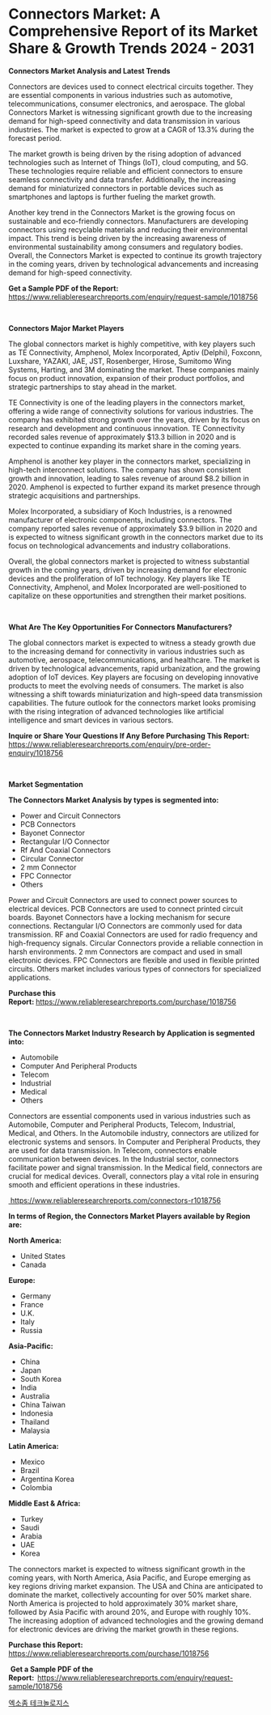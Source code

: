 <p><h1>Connectors Market: A Comprehensive Report of its Market Share & Growth Trends 2024 - 2031</h1></p><p><strong>Connectors Market Analysis and Latest Trends</strong></p>
<p><p>Connectors are devices used to connect electrical circuits together. They are essential components in various industries such as automotive, telecommunications, consumer electronics, and aerospace. The global Connectors Market is witnessing significant growth due to the increasing demand for high-speed connectivity and data transmission in various industries. The market is expected to grow at a CAGR of 13.3% during the forecast period.</p><p>The market growth is being driven by the rising adoption of advanced technologies such as Internet of Things (IoT), cloud computing, and 5G. These technologies require reliable and efficient connectors to ensure seamless connectivity and data transfer. Additionally, the increasing demand for miniaturized connectors in portable devices such as smartphones and laptops is further fueling the market growth.</p><p>Another key trend in the Connectors Market is the growing focus on sustainable and eco-friendly connectors. Manufacturers are developing connectors using recyclable materials and reducing their environmental impact. This trend is being driven by the increasing awareness of environmental sustainability among consumers and regulatory bodies. Overall, the Connectors Market is expected to continue its growth trajectory in the coming years, driven by technological advancements and increasing demand for high-speed connectivity.</p></p>
<p><strong>Get a Sample PDF of the Report:&nbsp;</strong> <a href="https://www.reliableresearchreports.com/enquiry/request-sample/1018756">https://www.reliableresearchreports.com/enquiry/request-sample/1018756</a></p>
<p>&nbsp;</p>
<p><strong>Connectors Major Market Players</strong></p>
<p><p>The global connectors market is highly competitive, with key players such as TE Connectivity, Amphenol, Molex Incorporated, Aptiv (Delphi), Foxconn, Luxshare, YAZAKI, JAE, JST, Rosenberger, Hirose, Sumitomo Wing Systems, Harting, and 3M dominating the market. These companies mainly focus on product innovation, expansion of their product portfolios, and strategic partnerships to stay ahead in the market.</p><p>TE Connectivity is one of the leading players in the connectors market, offering a wide range of connectivity solutions for various industries. The company has exhibited strong growth over the years, driven by its focus on research and development and continuous innovation. TE Connectivity recorded sales revenue of approximately $13.3 billion in 2020 and is expected to continue expanding its market share in the coming years.</p><p>Amphenol is another key player in the connectors market, specializing in high-tech interconnect solutions. The company has shown consistent growth and innovation, leading to sales revenue of around $8.2 billion in 2020. Amphenol is expected to further expand its market presence through strategic acquisitions and partnerships.</p><p>Molex Incorporated, a subsidiary of Koch Industries, is a renowned manufacturer of electronic components, including connectors. The company reported sales revenue of approximately $3.9 billion in 2020 and is expected to witness significant growth in the connectors market due to its focus on technological advancements and industry collaborations.</p><p>Overall, the global connectors market is projected to witness substantial growth in the coming years, driven by increasing demand for electronic devices and the proliferation of IoT technology. Key players like TE Connectivity, Amphenol, and Molex Incorporated are well-positioned to capitalize on these opportunities and strengthen their market positions.</p></p>
<p>&nbsp;</p>
<p><strong>What Are The Key Opportunities For Connectors Manufacturers?</strong></p>
<p><p>The global connectors market is expected to witness a steady growth due to the increasing demand for connectivity in various industries such as automotive, aerospace, telecommunications, and healthcare. The market is driven by technological advancements, rapid urbanization, and the growing adoption of IoT devices. Key players are focusing on developing innovative products to meet the evolving needs of consumers. The market is also witnessing a shift towards miniaturization and high-speed data transmission capabilities. The future outlook for the connectors market looks promising with the rising integration of advanced technologies like artificial intelligence and smart devices in various sectors.</p></p>
<p><strong>Inquire or Share Your Questions If Any Before Purchasing This Report:</strong> <a href="https://www.reliableresearchreports.com/enquiry/pre-order-enquiry/1018756">https://www.reliableresearchreports.com/enquiry/pre-order-enquiry/1018756</a></p>
<p>&nbsp;</p>
<p><strong>Market Segmentation</strong></p>
<p><strong>The Connectors Market Analysis by types is segmented into:</strong></p>
<p><ul><li>Power and Circuit Connectors</li><li>PCB Connectors</li><li>Bayonet Connector</li><li>Rectangular I/O Connector</li><li>Rf And Coaxial Connectors</li><li>Circular Connector</li><li>2 mm Connector</li><li>FPC Connector</li><li>Others</li></ul></p>
<p><p>Power and Circuit Connectors are used to connect power sources to electrical devices. PCB Connectors are used to connect printed circuit boards. Bayonet Connectors have a locking mechanism for secure connections. Rectangular I/O Connectors are commonly used for data transmission. RF and Coaxial Connectors are used for radio frequency and high-frequency signals. Circular Connectors provide a reliable connection in harsh environments. 2 mm Connectors are compact and used in small electronic devices. FPC Connectors are flexible and used in flexible printed circuits. Others market includes various types of connectors for specialized applications.</p></p>
<p><strong>Purchase this Report:&nbsp;</strong><a href="https://www.reliableresearchreports.com/purchase/1018756">https://www.reliableresearchreports.com/purchase/1018756</a></p>
<p>&nbsp;</p>
<p><strong>The Connectors Market Industry Research by Application is segmented into:</strong></p>
<p><ul><li>Automobile</li><li>Computer And Peripheral Products</li><li>Telecom</li><li>Industrial</li><li>Medical</li><li>Others</li></ul></p>
<p><p>Connectors are essential components used in various industries such as Automobile, Computer and Peripheral Products, Telecom, Industrial, Medical, and Others. In the Automobile industry, connectors are utilized for electronic systems and sensors. In Computer and Peripheral Products, they are used for data transmission. In Telecom, connectors enable communication between devices. In the Industrial sector, connectors facilitate power and signal transmission. In the Medical field, connectors are crucial for medical devices. Overall, connectors play a vital role in ensuring smooth and efficient operations in these industries.</p></p>
<p><a href="https://www.reliableresearchreports.com/connectors-r1018756">&nbsp;https://www.reliableresearchreports.com/connectors-r1018756</a></p>
<p><strong>In terms of Region, the Connectors Market Players available by Region are:</strong></p>
<p>
    <p> <strong> North America: </strong>
        <ul>
            <li>United States</li>
            <li>Canada</li>
        </ul>
        </p> 
    <p> <strong> Europe: </strong>
        <ul>
            <li>Germany</li>
            <li>France</li>
            <li>U.K.</li>
            <li>Italy</li>
            <li>Russia</li>
        </ul>
        </p> 
    <p> <strong> Asia-Pacific: </strong>
        <ul>
            <li>China</li>
            <li>Japan</li>
            <li>South Korea</li>
            <li>India</li>
            <li>Australia</li>
            <li>China Taiwan</li>
            <li>Indonesia</li>
            <li>Thailand</li>
            <li>Malaysia</li>
        </ul>
        </p> 
    <p> <strong> Latin America: </strong>
        <ul>
            <li>Mexico</li>
            <li>Brazil</li>
            <li>Argentina Korea</li>
            <li>Colombia</li>
        </ul>
        </p> 
    <p> <strong> Middle East & Africa: </strong>
        <ul>
            <li>Turkey</li>
            <li>Saudi</li>
            <li>Arabia</li>
            <li>UAE</li>
            <li>Korea</li>
        </ul>
    </p>
    </p>
<p><p>The connectors market is expected to witness significant growth in the coming years, with North America, Asia Pacific, and Europe emerging as key regions driving market expansion. The USA and China are anticipated to dominate the market, collectively accounting for over 50% market share. North America is projected to hold approximately 30% market share, followed by Asia Pacific with around 20%, and Europe with roughly 10%. The increasing adoption of advanced technologies and the growing demand for electronic devices are driving the market growth in these regions.</p></p>
<p><strong>Purchase this Report: </strong><a href="https://www.reliableresearchreports.com/purchase/1018756">https://www.reliableresearchreports.com/purchase/1018756</a></p>
<p>&nbsp;<strong>Get a Sample PDF of the Report:&nbsp;&nbsp;</strong><a href="https://www.reliableresearchreports.com/enquiry/request-sample/1018756">https://www.reliableresearchreports.com/enquiry/request-sample/1018756</a></p>
<p><strong></strong></p>
<p><p><a href="https://github.com/crfsywufhm81415/Market-Research-Report-List-1/blob/main/227959926185.md">엑소좀 테크놀로지스</a></p></p>